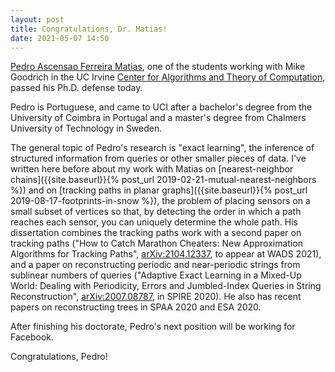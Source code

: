 ```yaml
---
layout: post
title: Congratulations, Dr. Matias!
date: 2021-05-07 14:50
---
```

[Pedro Ascensao Ferreira Matias](https://pmatias.com/), one of the students working with Mike Goodrich in the UC Irvine [Center for Algorithms and Theory of Computation](https://www.ics.uci.edu/~theory/), passed his Ph.D. defense today.

Pedro is Portuguese, and came to UCI after a bachelor's degree from the University of Coimbra in Portugal and a master's degree from Chalmers University of Technology in Sweden.

The general topic of Pedro's research is "exact learning", the inference of structured information from queries or other smaller pieces of data. I've written here before about my work with Matias on [nearest-neighbor chains]({{site.baseurl}}{% post_url 2019-02-21-mutual-nearest-neighbors %}) and on [tracking paths in planar graphs]({{site.baseurl}}{% post_url 2019-08-17-footprints-in-snow %}), the problem of placing sensors on a small subset of vertices so that, by detecting the order in which a path reaches each sensor, you can uniquely determine the whole path. His dissertation combines the tracking paths work with a second paper on tracking paths ("How to Catch Marathon Cheaters: New Approximation Algorithms for Tracking Paths", [arXiv:2104.12337](https://arxiv.org/abs/2104.12337), to appear at WADS 2021), and a paper on reconstructing periodic and near-periodic strings from sublinear numbers of queries ("Adaptive Exact Learning in a Mixed-Up World: Dealing with Periodicity, Errors and Jumbled-Index Queries in String Reconstruction", [arXiv:2007.08787](https://arxiv.org/abs/2007.08787), in SPIRE 2020). He also has recent papers on reconstructing trees in SPAA 2020 and ESA 2020.

After finishing his doctorate, Pedro's next position will be working for Facebook.

Congratulations, Pedro!
